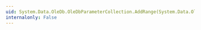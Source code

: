 ```yaml
---
uid: System.Data.OleDb.OleDbParameterCollection.AddRange(System.Data.OleDb.OleDbParameter[])
internalonly: False
---
```

